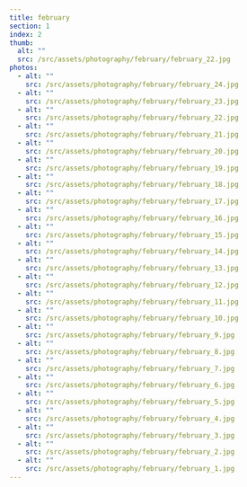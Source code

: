 ```yaml
---
title: february
section: 1
index: 2
thumb:
  alt: ""
  src: /src/assets/photography/february/february_22.jpg
photos:
  - alt: ""
    src: /src/assets/photography/february/february_24.jpg
  - alt: ""
    src: /src/assets/photography/february/february_23.jpg
  - alt: ""
    src: /src/assets/photography/february/february_22.jpg
  - alt: ""
    src: /src/assets/photography/february/february_21.jpg
  - alt: ""
    src: /src/assets/photography/february/february_20.jpg
  - alt: ""
    src: /src/assets/photography/february/february_19.jpg
  - alt: ""
    src: /src/assets/photography/february/february_18.jpg
  - alt: ""
    src: /src/assets/photography/february/february_17.jpg
  - alt: ""
    src: /src/assets/photography/february/february_16.jpg
  - alt: ""
    src: /src/assets/photography/february/february_15.jpg
  - alt: ""
    src: /src/assets/photography/february/february_14.jpg
  - alt: ""
    src: /src/assets/photography/february/february_13.jpg
  - alt: ""
    src: /src/assets/photography/february/february_12.jpg
  - alt: ""
    src: /src/assets/photography/february/february_11.jpg
  - alt: ""
    src: /src/assets/photography/february/february_10.jpg
  - alt: ""
    src: /src/assets/photography/february/february_9.jpg
  - alt: ""
    src: /src/assets/photography/february/february_8.jpg
  - alt: ""
    src: /src/assets/photography/february/february_7.jpg
  - alt: ""
    src: /src/assets/photography/february/february_6.jpg
  - alt: ""
    src: /src/assets/photography/february/february_5.jpg
  - alt: ""
    src: /src/assets/photography/february/february_4.jpg
  - alt: ""
    src: /src/assets/photography/february/february_3.jpg
  - alt: ""
    src: /src/assets/photography/february/february_2.jpg
  - alt: ""
    src: /src/assets/photography/february/february_1.jpg
---
```

